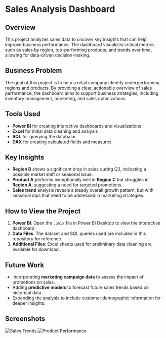 # Sales Analysis Dashboard

## Overview
This project analyzes sales data to uncover key insights that can help improve business performance. The dashboard visualizes critical metrics such as sales by region, top-performing products, and trends over time, allowing for data-driven decision-making.

## Business Problem
The goal of this project is to help a retail company identify underperforming regions and products. By providing a clear, actionable overview of sales performance, the dashboard aims to support business strategies, including inventory management, marketing, and sales optimizations.

## Tools Used
- **Power BI** for creating interactive dashboards and visualizations
- **Excel** for initial data cleaning and analysis
- **SQL** for querying the database
- **DAX** for creating calculated fields and measures

## Key Insights
- **Region B** shows a significant drop in sales during Q3, indicating a possible market shift or seasonal issue.
- **Product A** performs exceptionally well in **Region C** but struggles in **Region A**, suggesting a need for targeted promotions.
- **Sales trend** analysis reveals a steady overall growth pattern, but with seasonal dips that need to be addressed in marketing strategies.

## How to View the Project
1. **Power BI**: Open the `.pbix` file in Power BI Desktop to view the interactive dashboard.
2. **Data Files**: The dataset and SQL queries used are included in this repository for reference.
3. **Additional Files**: Excel sheets used for preliminary data cleaning are available for download.

## Future Work
- Incorporating **marketing campaign data** to assess the impact of promotions on sales.
- Adding **predictive models** to forecast future sales trends based on historical data.
- Expanding the analysis to include customer demographic information for deeper insights.

## Screenshots

![Sales Trends](screenshots/sales_trends.png)
![Product Performance](screenshots/product_performance.png)
